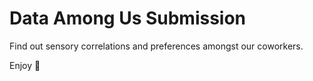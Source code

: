 # Data Among Us Submission

Find out sensory correlations and preferences amongst our coworkers.

Enjoy 🎵
